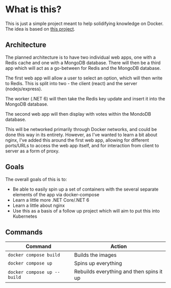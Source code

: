 # What is this?

This is just a simple project meant to help solidifying knowledge on Docker. The idea is based on [this project](https://github.com/dockersamples/example-voting-app).

## Architecture

The planned architecture is to have two individual web apps, one with a Redis cache and one with a MongoDB database. There will then be a third app which will act as a go-between for Redis and the MongoDB database.

The first web app will allow a user to select an option, which will then write to Redis. This is split into two - the client (react) and the server (nodejs/express).

The worker (.NET 6) will then take the Redis key update and insert it into the MongoDB database.

The second web app will then display with votes within the MondoDB database.

This will be networked primarily through Docker networks, and could be done this way in its entirety. However, as I've wanted to learn a bit about nginx, I've added this around the first web app, allowing for different ports/URLs to access the web app itself, and for interaction from client to server as a form of proxy.

## Goals

The overall goals of this is to:

-   Be able to easily spin up a set of containers with the several separate elements of the app via docker-compose
-   Learn a little more .NET Core/.NET 6
-   Learn a little about nginx
-   Use this as a basis of a follow up project which will aim to put this into Kubernetes

## Commands

| Command                     | Action                                   |
| --------------------------- | ---------------------------------------- |
| `docker compose build`      | Builds the images                        |
| `docker compose up`         | Spins up everything                      |
| `docker compose up --build` | Rebuilds everything and then spins it up |

